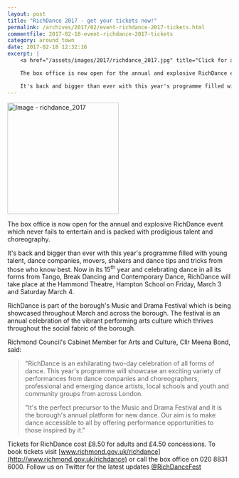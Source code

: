 ```yaml
---
layout: post
title: "RichDance 2017 - get your tickets now!"
permalink: /archives/2017/02/event-richdance-2017-tickets.html
commentfile: 2017-02-18-event-richdance-2017-tickets
category: around_town
date: 2017-02-18 12:32:16
excerpt: |
    <a href="/assets/images/2017/richdance_2017.jpg" title="Click for a larger image"><img src="/assets/images/2017/richdance_2017-thumb.jpg" width="150" alt="Image - richdance_2017"  class="photo right"/></a>

    The box office is now open for the annual and explosive RichDance event which never fails to entertain and is packed with prodigious talent and choreography.

    It's back and bigger than ever with this year's programme filled with young talent, dance companies, movers, shakers and dance tips and tricks from those who know best.
---
```


<a href="/assets/images/2017/richdance_2017.jpg" title="Click for a larger image"><img src="/assets/images/2017/richdance_2017-thumb.jpg" width="250" alt="Image - richdance_2017"  class="photo right"/></a>

The box office is now open for the annual and explosive RichDance event which never fails to entertain and is packed with prodigious talent and choreography.

It's back and bigger than ever with this year's programme filled with young talent, dance companies, movers, shakers and dance tips and tricks from those who know best. Now in its 15<sup>th</sup> year and celebrating dance in all its forms from Tango, Break Dancing and Contemporary Dance, RichDance will take place at the Hammond Theatre, Hampton School on Friday, March 3 and Saturday March 4.

RichDance is part of the borough's Music and Drama Festival which is being showcased throughout March and across the borough. The festival is an annual celebration of the vibrant performing arts culture which thrives throughout the social fabric of the borough.

Richmond Council's Cabinet Member for Arts and Culture, Cllr Meena Bond, said:

> "RichDance is an exhilarating two-day celebration of all forms of dance. This year's programme will showcase an exciting variety of performances from dance companies and choreographers, professional and emerging dance artists, local schools and youth and community groups from across London.
> 
> 
>  "It's the perfect precursor to the Music and Drama Festival and it is the borough's annual platform for new dance. Our aim is to make dance accessible to all by offering performance opportunities to those inspired by it."
> 
> 
 Tickets for RichDance cost £8.50 for adults and £4.50 concessions. To book tickets visit [www.richmond.gov.uk/richdance](http://www.richmond.gov.uk/richdance) or call the box office on 020 8831 6000. Follow us on Twitter for the latest updates [@RichDanceFest](http://www.twitter.com/RichDanceFest)
